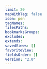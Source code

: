 ```yaml
---
limit: 20
mapWithTag: false
icon: pen
tagNames: 
filesPaths: 
bookmarksGroups: 
excludes: 
extends: 
savedViews: []
favoriteView: 
fieldsOrder: []
version: "2.0"
---
```

